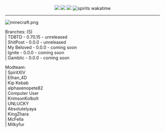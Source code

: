 <div align="center">
<img src="https://img.shields.io/badge/A%20Connection%20of%20Koil-222222"/>  <img src="https://img.shields.io/badge/Alpha%200.70.15-888888"/>  <img src="https://img.shields.io/github/license/SpiritXIV/the-shit-of-crypt"/>  <img src="https://wakatime.com/badge/github/SpiritXIV/minceraft.svg" alt="spirits wakatime">
  <hr>
</div>
<img align="center" src="https://github.com/SpiritXIV/the-shit-of-crypt/blob/main/src/main/resources/assets/minecraft/textures/gui/title/minecraft.png?raw=true" alt="minecraft.png"/>
<p>
  Branches: (5)<br>
  | TDBTD - 0.70.15 - unreleased<br>
  | ShitPost - 0.0.0 - unreleased<br>
  | My Beloved - 0.0.0 - coming soon<br>
  | Ignite - 0.0.0 - coming soon<br>
  | Gamblic - 0.0.0 - coming soon<br>
</p>
<p>
  Modteam:<br>
  | SpiritXIV<br>
  | Ethan_4D<br>
  | Kip Kebab<br>
  | alphaxenopete82<br>
  | Computer User<br>
  | KrimsonKolbolt<br>
  | UNLUCKY<br>
  | Absolutelyaya<br>
  | KingZhara<br>
  | McFella<br>
  | Milkyfur<br>
</p>
<br>
